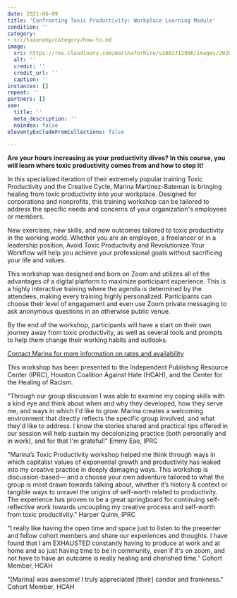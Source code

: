 ```yaml
---
date: 2021-06-09
title: 'Confronting Toxic Productivity: Workplace Learning Module'
condition: ''
category:
- src/taxonomy/category/how-to.md
image:
  src: https://res.cloudinary.com/marinaforhire/v1602712996/images/2020/10/marina-two-tone-wall_bomuwr.webp
  alt: ''
  credit: ''
  credit_url: ''
  caption: ''
instances: []
repeat: ''
partners: []
seo:
  title: ''
  meta_description: ''
  noindex: false
eleventyExcludeFromCollections: false

---
```

**Are your hours increasing as your productivity dives? In this course, you will learn where toxic productivity comes from and how to stop it!**

In this specialized iteration of their extremely popular training Toxic Productivity and the Creative Cycle, Marina Martinez-Bateman is bringing healing from toxic productivity into your workplace. Designed for corporations and nonprofits, this training workshop can be tailored to address the specific needs and concerns of your organization's employees or members.

New exercises, new skills, and new outcomes tailored to toxic productivity in the working world. Whether you are an employee, a freelancer or in a leadership position, Avoid Toxic Productivity and Revolutionize Your Workflow will help you achieve your professional goals without sacrificing your life and values.

This workshop was designed and born on Zoom and utilizes all of the advantages of a digital platform to maximize participant experience. This is a highly interactive training where the agenda is determined by the attendees, making every training highly personalized. Participants can choose their level of engagement and even use Zoom private messaging to ask anonymous questions in an otherwise public venue.

By the end of the workshop, participants will have a start on their own journey away from toxic productivity, as well as several tools and prompts to help them change their working habits and outlooks.

[Contact Marina for more information on rates and availability](https://marinaforhire.com/contact/)

This workshop has been presented to the Independent Publishing Resource Center (IPRC), Houston Coalition Against Hate (HCAH), and the Center for the Healing of Racism.

"Through our group discussion I was able to examine my coping skills with a kind eye and think about when and why they developed, how they serve me, and ways in which I'd like to grow. Marina creates a welcoming environment that directly reflects the specific group involved, and what they'd like to address. I know the stories shared and practical tips offered in our session will help sustain my decolonizing practice (both personally and in work), and for that I'm grateful!" Emmy Eao, IPRC

"Marina’s Toxic Productivity workshop helped me think through ways in which capitalist values of exponential growth and productivity has leaked into my creative practice in deeply damaging ways. This workshop is discussion-based— and a choose your own adventure tailored to what the group is most drawn towards talking about, whether it’s history & context or tangible ways to unravel the origins of self-worth related to productivity. The experience has proven to be a great springboard for continuing self-reflective work towards uncoupling my creative process and self-worth from toxic productivity." Harper Quinn, IPRC

“I really like having the open time and space just to listen to the presenter and fellow cohort members and share our experiences and thoughts. I have found that I am EXHAUSTED constantly having to produce at work and at home and so just having time to be in community, even if it's on zoom, and not have to have an outcome is really healing and cherished time." Cohort Member, HCAH

"\[Marina\] was awesome! I truly appreciated \[their\] candor and frankness." Cohort Member, HCAH